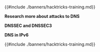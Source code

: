 {{#include ./banners/hacktricks-training.md}}

**Research more about attacks to DNS**

**DNSSEC and DNSSEC3**

**DNS in IPv6**

{{#include ./banners/hacktricks-training.md}}
